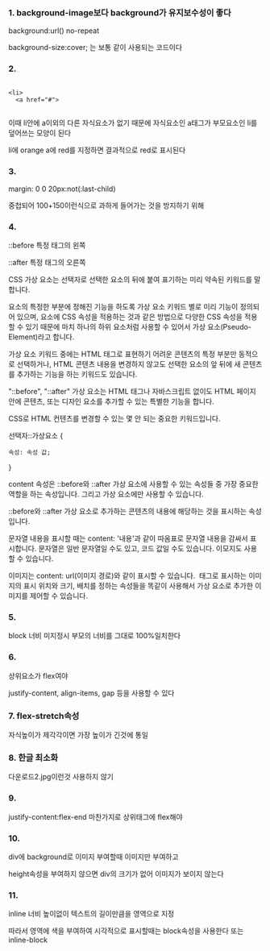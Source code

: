 ### 1. background-image보다 background가 유지보수성이 좋다

background:url() no-repeat

background-size:cover; 는 보통 같이 사용되는 코드이다

### 2.

```

<li>
  <a href="#">
 
```

이때 li안에 a이외의 다른 자식요소가 없기 때문에 자식요소인 a태그가 부모요소인 li를 덮어쓰는 모양이 된다

li에 orange a에 red를 지정하면 결과적으로 red로 표시된다

### 3.

margin: 0 0 20px:not(:last-child)

중첩되어 100+150이런식으로 과하게 들어가는 것을 방지하기 위해

### 4.
::before 특정 태그의 왼쪽

::after 특정 태그의 오른쪽

CSS 가상 요소는 선택자로 선택한 요소의 뒤에 붙여 표기하는 미리 약속된 키워드를 말합니다.

요소의 특정한 부분에 정해진 기능을 하도록 가상 요소 키워드 별로 미리 기능이 정의되어 있으며, 요소에 CSS 속성을 적용하는 것과 같은 방법으로 다양한 CSS 속성을 적용할 수 있기 때문에 마치 하나의 하위 요소처럼 사용할 수 있어서 가상 요소(Pseudo-Element)라고 합니다.

 

가상 요소 키워드 중에는 HTML 태그로 표현하기 어려운 콘텐츠의 특정 부분만 동적으로 선택하거나, HTML 콘텐츠 내용을 변경하지 않고도 선택한 요소의 앞 뒤에 새 콘텐츠를 추가하는 기능을 하는 키워드도 있습니다.

"::before", "::after" 가상 요소는 HTML 태그나 자바스크립트 없이도 HTML 페이지 안에 콘텐츠, 또는 디자인 요소를 추가할 수 있는 특별한 기능을 합니다.

CSS로 HTML 컨텐츠를 변경할 수 있는 몇 안 되는 중요한 키워드입니다.

선택자::가상요소 {

    속성: 속성 값;

}


content 속성은 ::before와 ::after 가상 요소에 사용할 수 있는 속성들 중 가장 중요한 역할을 하는 속성입니다. 그리고 가상 요소에만 사용할 수 있습니다.

::before와 ::after 가상 요소로 추가하는 콘텐츠의 내용에 해당하는 것을 표시하는 속성입니다.


문자열 내용을 표시할 때는 content: '내용'과 같이 따옴표로 문자열 내용을 감싸서 표시합니다. 문자열은 일반 문자열일 수도 있고, 코드 값일 수도 있습니다. 이모지도 사용할 수 있습니다.


이미지는 content: url(이미지 경로)와 같이 표시할 수 있습니다. <img> 태그로 표시하는 이미지의 표시 위치와 크기, 배치를 정하는 속성들을 똑같이 사용해서 가상 요소로 추가한 이미지를 제어할 수 있습니다.

### 5.

block 너비 미지정시 부모의 너비를 그대로 100%일치한다

### 6.
상위요소가 flex여야

justify-content, align-items, gap 등을 사용할 수 있다

### 7. flex-stretch속성

자식높이가 제각각이면 가장 높이가 긴것에 통일

### 8. 한글 최소화

다운로드2.jpg이런것 사용하지 않기

### 9.

justify-content:flex-end 마찬가지로 상위태그에 flex해야

### 10.

div에 background로 이미지 부여할때 이미지만 부여하고

height속성을 부여하지 않으면 div의 크기가 없어 이미지가 보이지 않는다

### 11.

inline 너비 높이없이 텍스트의 길이만큼을 영역으로 지정

따라서 영역에 색을 부여하여 시각적으로 표시할때는 block속성을 사용한다 또는 inline-block

